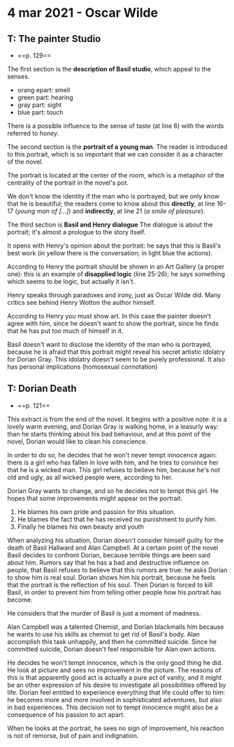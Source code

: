 # 4 mar 2021 - Oscar Wilde

## T: The painter Studio

- ==p. 129==

The first section is the **description of Basil studio**, which appeal to the senses.
- orang epart: smell
- green part: hearing
- gray part: sight
- blue part: touch

There is a possible influence to the sense of taste (at line 6) with the words referred to _honey_.

The second section is the **portrait of a young man**.
The reader is introduced to this portrait, which is so important that we can consider it as a character of the novel.

The portrait is located at the center of the room, which is a metaphor of the centrality of the portrait in the novel's pot.

We don't know the identity if the man who is portrayed, but we only know that he is beautiful; the readers come to know about this **directly**, at line 16-17 (_young man of [...]_) and **indirectly**, at line 21 (_a smile of pleasure_).

The third section is **Basil and Henry dialogue**
The dialogue is about the portrait; it's almost a prologue to the story itself.

It opens with Henry's opinion about the portrait: he says that this is Basil's best work (in yellow there is the conversation; in light blue the actions).

According to Henry the portrait should be shown in an Art Gallery (a proper one): this is an example of **disapplied logic** (line 25-26);
he says something which seems to be logic, but actually it isn't.

Henry speaks through paradoxes and irony, just as Oscar Wilde did. Many critics see behind Henry Wotton the author himself.

According to Henry you must show art.
In this case the painter doesn't agree with him, since he doesn't want to show the portrait, since he finds that he has put too much of himself in it.

Basil doesn't want to disclose the identity of the man who is portrayed, because he is afraid that this portrait might reveal his secret artistic idolatry for Dorian Gray.
This idolatry doesn't seem to be purely professional. It also has personal implications (homosexual connotation)

## T: Dorian Death
* ==p. 121==

This extract is from the end of the novel. It begins with a positive note: it is a lovely warm evening, and Dorian Gray is walking home, in a leasurly way: than he starts thinking about his bad behaviour, and at this point of the novel, Dorian would like to clean his conscience.

In order to do so, he decides that he won't never tempt innocence again: there is a girl who has fallen in love with him, and he tries to convince her that he is a wicked man. This girl refuses to believe him, because he's not old and ugly, as all wicked people were, according to her.

Dorian Gray wants to change, and so he decides not to tempt this girl. He hopes that some improvements might appear on the portrait.
1. He blames his own pride and passion for this situation.
2. He blames the fact that he has received no punishment to purify him.
3. Finally he blames his own beauty and youth

When analyzing his situation, Dorian doesn't consider himself guilty for the death of Basil Hallward and Alan Campbell.
At a certain point of the novel Basil decides to confront Dorian, because terrible things are been said about him. Rumors say that he has a bad and destructive influence on people, that Basil refuses to believe that this rumors are true: he asks Dorian to show him is real soul. Dorian shows him his portrait, because he feels that the portrait is the reflection of his soul.
Then Dorian is forced to kill Basil, in order to prevent him from telling other people how his portrait has become.

He considers that the murder of Basil is just a moment of madness.

Alan Campbell was a talented Chemist, and Dorian blackmails him because he wants to use his skills as chemist to get rid of Basil's body.
Alan accomplish this task unhappily, and then he committed suicide. Since he committed suicide, Dorian doesn't feel responsible for Alan own actions.

He decides he won't tempt innocence, which is the only good thing he did. He look at picture and sees no improvement in the picture.
The reasons of this is that apparently good act is actually a pure act of vanity, and it might be an other expression of his desire to investigate all possibilities offered by life. Dorian feel entitled to experience everything that life could offer to him: he becomes more and more involved in sophisticated adventures, but also in bad experiences.
This decision not to tempt innocence might also be a consequence of his passion to act apart.

When he looks at the portrait, he sees no sign of improvement, his reaction is not of remorse, but of pain and indignation.
